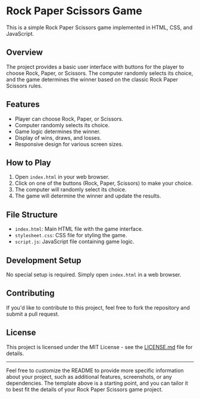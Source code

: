 # Rock Paper Scissors Game

This is a simple Rock Paper Scissors game implemented in HTML, CSS, and JavaScript.

## Overview

The project provides a basic user interface with buttons for the player to choose Rock, Paper, or Scissors. The computer randomly selects its choice, and the game determines the winner based on the classic Rock Paper Scissors rules.

## Features

- Player can choose Rock, Paper, or Scissors.
- Computer randomly selects its choice.
- Game logic determines the winner.
- Display of wins, draws, and losses.
- Responsive design for various screen sizes.

## How to Play

1. Open `index.html` in your web browser.
2. Click on one of the buttons (Rock, Paper, Scissors) to make your choice.
3. The computer will randomly select its choice.
4. The game will determine the winner and update the results.

## File Structure

- `index.html`: Main HTML file with the game interface.
- `stylesheet.css`: CSS file for styling the game.
- `script.js`: JavaScript file containing game logic.

## Development Setup

No special setup is required. Simply open `index.html` in a web browser.

## Contributing

If you'd like to contribute to this project, feel free to fork the repository and submit a pull request.

## License

This project is licensed under the MIT License - see the [LICENSE.md](LICENSE.md) file for details.

---

Feel free to customize the README to provide more specific information about your project, such as additional features, screenshots, or any dependencies. The template above is a starting point, and you can tailor it to best fit the details of your Rock Paper Scissors game project.
